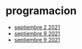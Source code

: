 # programacion


- [septiembre 2 2021](curso/septiembre-2-2021.md)
- [septiembre 9 2021](curso/septiembre-9-2021.md)
- [septiembre 9 2021](curso/septiembre-13-2021.md)